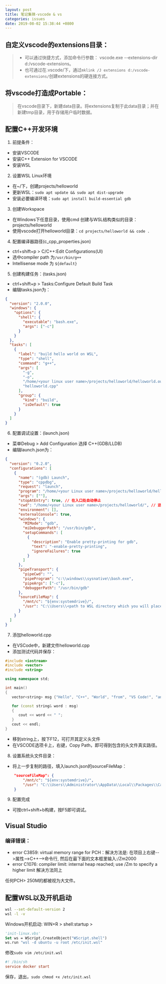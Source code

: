 ```yaml
---
layout: post
title: 笔记集锦-vscode & vs
categories: issues
date: 2019-08-02 15:38:44 +0800
---
```


## 自定义vscode的extensions目录：
> * 可以通过快捷方式，添加命令行参数： vscode.exe --extensions-dir d:/vscode-extensions。
> * 也可通过在.vscode/下，通过`mklink /J extensions d:/vscode-extensions/`创建extensions的硬连接方式。

## 将vscode打造成Portable：
> 在vscode目录下，新建data目录。将extensions复制于此data目录；并在新建tmp目录，用于存储用户临时数据。

## 配置C++开发环境
1. 前提条件：
- 安装VSCODE
- 安装C++ Extension for VSCODE
- 安装WSL

2. 设置WSL Linux环境
- 在~/下，创建projects/helloworld
- 更新WSL：`sudo apt update && sudo apt dist-upgrade`
- 安装必要编译环境：`sudo apt install build-essential gdb`

3. 创建Workspace
- 在Windows下任意目录，使用cmd 创建与WSL结构类似的目录：projects/helloworld
- 使用vscode打开helloworld目录：`cd projects/helloworld && code .`

4. 配置编译器路径(c_cpp_properties.json)
- ctrl+shift+p > C/C++:Edit Configurations(UI)
- 选中compiler path 为`/usr/bin/g++`
- Intellisense mode 为 `${default}`

5. 创建构建任务：(tasks.json)
- ctrl+shift+p > Tasks:Configure Default Build Task
- 编辑tasks.json为：
```json
{
  "version": "2.0.0",
  "windows": {
    "options": {
      "shell": {
        "executable": "bash.exe",
        "args": ["-c"]
      }
    }
  },
  "tasks": [
    {
      "label": "build hello world on WSL",
      "type": "shell",
      "command": "g++",
      "args": [
        "-g",
        "-o",
        "/home/<your linux user name>/projects/helloworld/helloworld.out",
        "helloworld.cpp"
      ],
      "group": {
        "kind": "build",
        "isDefault": true
      }
    }
  ]
}
```

6. 配置调试设置：(launch.json)
- 菜单Debug > Add Configuration 选择 C++(GDB/LLDB)
- 编辑launch.json为：
``` json 
{
  "version": "0.2.0",
  "configurations": [
    {
      "name": "(gdb) Launch",
      "type": "cppdbg",
      "request": "launch",
      "program": "/home/<your Linux user name>/projects/helloworld/helloworld.out", // 这里是WSL中的目录
      "args": [""],
      "stopAtEntry": true, // 在入口处自动停止
      "cwd": "/home/<your Linux user name>/projects/helloworld/", // 这里是WSL中的目录
      "environment": [],
      "externalConsole": true,
      "windows": {
        "MIMode": "gdb",
        "miDebuggerPath": "/usr/bin/gdb",
        "setupCommands": [
          {
            "description": "Enable pretty-printing for gdb",
            "text": "-enable-pretty-printing",
            "ignoreFailures": true
          }
        ]
      },
      "pipeTransport": {
        "pipeCwd": "",
        "pipeProgram": "c:\\windows\\sysnative\\bash.exe",
        "pipeArgs": ["-c"],
        "debuggerPath": "/usr/bin/gdb"
      },
      "sourceFileMap": {
        "/mnt/c": "${env:systemdrive}/",
        "/usr": "C:\\Users\\<path to WSL directory which you will place here later>" // 这里的实际目录，会在接下来的步骤再设置
      }
    }
  ]
}

```

7. 添加helloworld.cpp
- 在VSCode中，新建文件helloworld.cpp
- 添加测试代码并保存：
``` cpp
#include <iostream>
#include <vector>
#include <string>

using namespace std;

int main()
{
   vector<string> msg {"Hello", "C++", "World", "from", "VS Code!", "and the C++ extension!"};

   for (const string& word : msg)
   {
      cout << word << " ";
   }
   cout << endl;
}
```
- 移到string上，按下F12，可打开其定义头文件
- 在VSCODE选项卡上，右键，Copy Path，即可得到包含的头文件真实路径。

8. 设置系统头文件目录：
- 将上一步复制的路径，填入launch.json的sourceFileMap：
``` json 
    "sourceFileMap": {
        "/mnt/c": "${env:systemdrive}/",
        "/usr": "C:\\Users\\Administrator\\AppData\\Local\\Packages\\CanonicalGroupLimited.UbuntuonWindows_79rhkp1fndgsc\\LocalState\\rootfs\\usr\\"
    }
```

9. 配置完成
- 可按ctrl+shift+b构建，按F5即可调试。


## Visual Studio 
### 编译错误：
- error C3859: virtual memory range for PCH：解决方法是: 在项目上右键-->属性-->C++-->命令行, 然后在最下面的文本框里输入:/Zm2000
- error C1076: compiler limit: internal heap reached; use /Zm to specify a higher limit 解决方法同上

任何PCH> 250M的都被视为大文件。
## 配置WSL以及开机启动
```sh
wsl --set-default-version 2
wsl -l -v
```
Windows开机启动:
 WIN+R > shell:startup > 
```vb
'init-linux.vbs'
Set ws = WScript.CreateObject("WScript.shell")
ws.run "wsl -d ubuntu -u root /etc/init.wsl"
```
修改`sudo vim /etc/init.wsl`
```conf
#! /bin/sh
service docker start 
```
保存，退出，`sudo chmod +x /etc/init.wsl`
